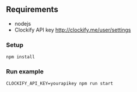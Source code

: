 ## Requirements
- nodejs
- Clockify API key http://clockify.me/user/settings

### Setup
`npm install`

### Run example
`CLOCKIFY_API_KEY=yourapikey npm run start`
